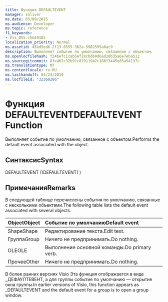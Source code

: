 ```yaml
---
title: Функция DEFAULTEVENT
manager: soliver
ms.date: 03/09/2015
ms.audience: Developer
ms.topic: reference
f1_keywords:
- Vis_DSS.chm19105
localization_priority: Normal
ms.assetid: 45bd5ed6-2f13-6555-362a-5982595a0ac9
description: Выполняет событие по умолчанию, связанное с объектом.
ms.openlocfilehash: f24befc1cab5ef28cbd69d6ad20b35a6e7eba512
ms.sourcegitcommit: 8fe462c32b91c87911942c188f3445e85a54137c
ms.translationtype: MT
ms.contentlocale: ru-RU
ms.lasthandoff: 04/23/2019
ms.locfileid: "32360286"
---
```

# <a name="defaultevent-function"></a><span data-ttu-id="2cc60-103">Функция DEFAULTEVENT</span><span class="sxs-lookup"><span data-stu-id="2cc60-103">DEFAULTEVENT Function</span></span>

<span data-ttu-id="2cc60-104">Выполняет событие по умолчанию, связанное с объектом.</span><span class="sxs-lookup"><span data-stu-id="2cc60-104">Performs the default event associated with the object.</span></span>
  
## <a name="syntax"></a><span data-ttu-id="2cc60-105">Синтаксис</span><span class="sxs-lookup"><span data-stu-id="2cc60-105">Syntax</span></span>

<span data-ttu-id="2cc60-106">DEFAULTEVENT ()</span><span class="sxs-lookup"><span data-stu-id="2cc60-106">DEFAULTEVENT( )</span></span>
  
## <a name="remarks"></a><span data-ttu-id="2cc60-107">Примечания</span><span class="sxs-lookup"><span data-stu-id="2cc60-107">Remarks</span></span>

<span data-ttu-id="2cc60-108">В следующей таблице перечислены события по умолчанию, связанные с несколькими объектами.</span><span class="sxs-lookup"><span data-stu-id="2cc60-108">The following table lists the default event associated with several objects.</span></span>
  
|<span data-ttu-id="2cc60-109">**Object**</span><span class="sxs-lookup"><span data-stu-id="2cc60-109">**Object**</span></span>|<span data-ttu-id="2cc60-110">**Событие по умолчанию**</span><span class="sxs-lookup"><span data-stu-id="2cc60-110">**Default event**</span></span>|
|:-----|:-----|
|<span data-ttu-id="2cc60-111">Shape</span><span class="sxs-lookup"><span data-stu-id="2cc60-111">Shape</span></span>  <br/> |<span data-ttu-id="2cc60-112">Редактирование текста.</span><span class="sxs-lookup"><span data-stu-id="2cc60-112">Edit text.</span></span>  <br/> |
|<span data-ttu-id="2cc60-113">Группа</span><span class="sxs-lookup"><span data-stu-id="2cc60-113">Group</span></span>  <br/> |<span data-ttu-id="2cc60-114">Ничего не предпринимать.</span><span class="sxs-lookup"><span data-stu-id="2cc60-114">Do nothing.</span></span>  <br/> |
|<span data-ttu-id="2cc60-115">OLE</span><span class="sxs-lookup"><span data-stu-id="2cc60-115">OLE</span></span>  <br/> |<span data-ttu-id="2cc60-116">Выполнение основной команды.</span><span class="sxs-lookup"><span data-stu-id="2cc60-116">Do primary verb.</span></span>  <br/> |
|<span data-ttu-id="2cc60-117">Прочее</span><span class="sxs-lookup"><span data-stu-id="2cc60-117">Other</span></span>  <br/> |<span data-ttu-id="2cc60-118">Ничего не предпринимать.</span><span class="sxs-lookup"><span data-stu-id="2cc60-118">Do nothing.</span></span>  <br/> |
   
<span data-ttu-id="2cc60-119">В более ранних версиях Visio Эта функция отображается в виде _ДЕФАУЛТЕВЕНТ, а для группы событие по умолчанию — открытие окна группы.</span><span class="sxs-lookup"><span data-stu-id="2cc60-119">In earlier versions of Visio, this function appears as _DEFAULTEVENT and the default event for a group is to open a group window.</span></span> 
  

